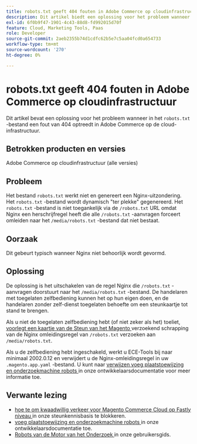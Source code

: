 ```yaml
---
title: robots.txt geeft 404 fouten in Adobe Commerce op cloudinfrastructuur
description: Dit artikel biedt een oplossing voor het probleem wanneer in het bestand 'robots.txt' een fout van 404 wordt gegenereerd in Adobe Commerce op cloudinfrastructuur.
exl-id: 6f0b9f47-1901-4c43-88d8-fd992015d70f
feature: Cloud, Marketing Tools, Paas
role: Developer
source-git-commit: 2aeb2355b74d1cdfc62b5e7c5aa04fcd0a654733
workflow-type: tm+mt
source-wordcount: '270'
ht-degree: 0%

---
```


# robots.txt geeft 404 fouten in Adobe Commerce op cloudinfrastructuur

Dit artikel bevat een oplossing voor het probleem wanneer in het `robots.txt` -bestand een fout van 404 optreedt in Adobe Commerce op de cloud-infrastructuur.

## Betrokken producten en versies

Adobe Commerce op cloudinfrastructuur (alle versies)

## Probleem

Het bestand `robots.txt` werkt niet en genereert een Nginx-uitzondering. Het `robots.txt` -bestand wordt dynamisch &quot;ter plekke&quot; gegenereerd. Het `robots.txt` -bestand is niet toegankelijk via de `/robots.txt` URL omdat Nginx een herschrijfregel heeft die alle `/robots.txt` -aanvragen forceert omleiden naar het `/media/robots.txt` -bestand dat niet bestaat.

## Oorzaak

Dit gebeurt typisch wanneer Nginx niet behoorlijk wordt gevormd.

## Oplossing

De oplossing is het uitschakelen van de regel Nginx die `/robots.txt` -aanvragen doorstuurt naar het `/media/robots.txt` -bestand. De handelaren met toegelaten zelfbediening kunnen het op hun eigen doen, en de handelaren zonder zelf-dienst toegelaten behoefte om een steunkaartje tot stand te brengen.

Als u niet de toegelaten zelfbediening hebt (of niet zeker als het) toeliet, [ voorlegt een kaartje van de Steun van het Magento ](/help/help-center-guide/help-center/magento-help-center-user-guide.md#submit-ticket) verzoekend schrapping van de Nginx omleidingsregel van `/robots.txt` verzoeken aan `/media/robots.txt`.

Als u de zelfbediening hebt ingeschakeld, werkt u ECE-Tools bij naar minimaal 2002.0.12 en verwijdert u de Nginx-omleidingsregel in uw `.magento.app.yaml` -bestand. U kunt naar [ verwijzen voeg plaatstoewijzing en onderzoekmachine robots ](https://experienceleague.adobe.com/docs/commerce-cloud-service/user-guide/configure-store/robots-sitemap.html?lang=nl-NL) in onze ontwikkelaarsdocumentatie voor meer informatie toe.

## Verwante lezing

* [ hoe te om kwaadwillig verkeer voor Magento Commerce Cloud op Fastly niveau ](/help/how-to/general/block-malicious-traffic-for-magento-commerce-on-fastly-level.md) in onze steunkennisbasis te blokkeren.
* [ voeg plaatstoewijzing en onderzoekmachine robots ](https://experienceleague.adobe.com/nl/docs/commerce-cloud-service/user-guide/configure-store/robots-sitemap) in onze ontwikkelaarsdocumentatie toe.
* [ Robots van de Motor van het Onderzoek ](https://experienceleague.adobe.com/docs/commerce-admin/marketing/seo/seo-overview.html?lang=nl-NL#search-engine-robots) in onze gebruikersgids.
